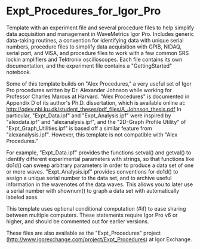Expt_Procedures_for_Igor_Pro
============================

Template with an experiment file and several procedure files to help simplify data acquisition and management in WaveMetrics Igor Pro. Includes generic data-taking routines, a convention for identifying data with unique serial numbers, procedure files to simplify data acquisition with GPIB, NIDAQ, serial port, and VISA, and procedure files to work with a few common SRS lockin amplifiers and Tektronix oscilloscopes. Each file contains its own documentation, and the experiment file contains a "GettingStarted" notebook. 

Some of this template builds on "Alex Procedures," a very useful set of Igor Pro procedures written by Dr. Alexander Johnson while working for Professor Charles Marcus at Harvard. "Alex Procedures" is documented in Appendix D of its author's Ph.D. dissertation, which is available online at:
http://qdev.nbi.ku.dk/student_theses/pdf_files/A_Johnson_thesis.pdf
In particular, "Expt_Data.ipf" and "Expt_Analysis.ipf" were inspired by "alexdata.ipf" and "alexanalysis.ipf", and the "2D-Graph Profile Utility" of "Expt_Graph_Utilities.ipf" is based off a similar feature from "alexanalysis.ipf".
However, this template is not compatible with "Alex Procedures."

For example, "Expt_Data.ipf" provides the functions setval() and getval() to identify different experimental parameters with strings, so that functions like do1d() can sweep arbitrary parameters in order to produce a data set of one or more waves. "Expt_Analysis.ipf" provides conventions for do1d() to assign a unique serial number to the data set, and to archive useful information in the wavenotes of the data waves. This allows you to later use a serial number with shownum() to graph a data set with automatically labeled axes.

This template uses optional conditional computation (#if) to ease sharing between multiple computers. These statements require Igor Pro v6 or higher, and should be commented out for earlier versions.

These files are also available as the "Expt_Procedures" project (http://www.igorexchange.com/project/Expt_Procedures) at Igor Exchange. 
